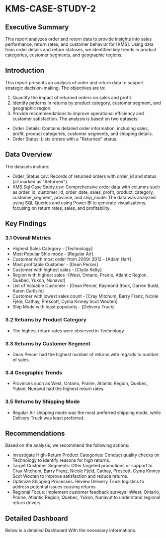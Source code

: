# KMS-CASE-STUDY-2

## Executive Summary
This report analyzes order and return data to provide insights into sales performance, return
rates, and customer behavior for [KMS]. Using data from order details and
return statuses, we identified key trends in product categories, customer segments, and
geographic regions.

## Introduction
This report presents an analysis of order and return data to support strategic
decision-making. The objectives are to:
1. Quantify the impact of returned orders on sales and profit.
2. Identify patterns in returns by product category, customer segment, and geographic
region.
3. Provide recommendations to improve operational efficiency and customer
satisfaction.
The analysis is based on two datasets:
- Order Details: Contains detailed order information, including sales, profit, product
categories, customer segments, and shipping details.
- Order Status: Lists orders with a "Returned" status.

## Data Overview
The datasets include:
- Order_Status.csv: Records of returned orders with order_id and status (all marked
as "Returned").
- KMS Sql Case Study.csv: Comprehensive order data with columns such as
order_id, customer_id, order_date, sales, profit, product_category,
customer_segment, province, and ship_mode.
The data was analyzed using SQL Queries and using Power BI to generate visualizations,
focusing on return rates, sales, and profitability.

## Key Findings
### 3.1 Overall Metrics
- Highest Sales Category - [Technology]
- Most Popular Ship mode - [Regular Air]
- Customer with most order from 2009/ 2012 - [Adam Hart]
- Most profitable Customer - [Dean Percer]
- Customer with highest sales - [Clytie Kelty]
- Region with highest sales -[West, Ontario, Prairie, Atlantic Region, Quebec, Yukon,
Nunavut]
- List of Valuable Customer - [Dean Percer, Raymond Book, Darren Budd, Karen
Carlisile]
- Customer with lowest sales count - [Cray Mitchum, Barry Franz, Nicole Fjeld,
Cathay, Prescott, Cyma Kinney Scot Wooten]
- Ship Mode with least popularity - [Delivery Truck]

### 3.2 Returns by Product Category
- The highest return rates were observed in Technology

### 3.3 Returns by Customer Segment
- Dean Percer had the highest number of returns with regards to number of sales.

### 3.4 Geographic Trends
- Provinces such as West, Ontario, Prairie, Atlantic Region, Quebec, Yukon, Nunavut
had the highest return rates.

### 3.5 Returns by Shipping Mode
- Regular Air shipping mode was the most preferred shipping mode, while Delivery
Truck was least preferred.

## Recommendations
Based on the analysis, we recommend the following actions:
- Investigate High-Return Product Categories: Conduct quality checks on
Technology to identify reasons for high returns.
- Target Customer Segments: Offer targeted promotions or support to Cray Mitchum,
Barry Franz, Nicole Fjeld, Cathay, Prescott, Cyma Kinney Scot Wooten to improve
satisfaction and reduce returns.
- Optimize Shipping Processes: Review Delivery Truck logistics to address potential
issues causing returns.
- Regional Focus: Implement customer feedback surveys inWest, Ontario, Prairie,
Atlantic Region, Quebec, Yukon, Nunavut to understand regional return drivers.

## Detailed Dashboard
Below is a detailed Dashboard With the necessary informations.


